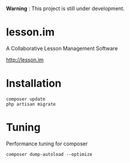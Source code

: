 **Warning** : This project is still under development.


lesson.im
=========

A Collaborative Lesson Management Software


http://lesson.im


Installation
============

    composer update
    php artisan migrate

Tuning
======

Performance tuning for composer

    composer dump-autoload --optimize
